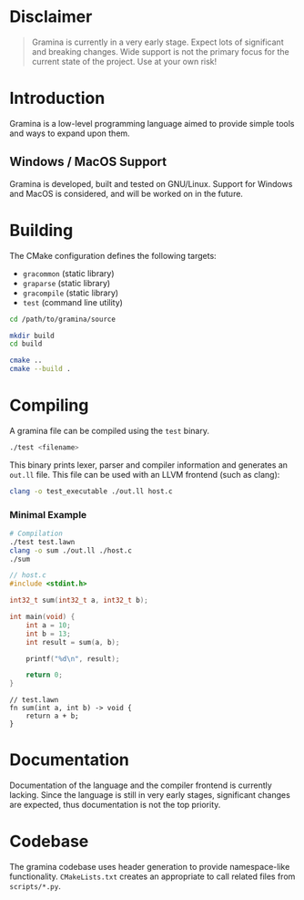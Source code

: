 # Disclaimer
> Gramina is currently in a very early stage.
> Expect lots of significant and breaking changes.
> Wide support is not the primary focus for the current state of the project.
> Use at your own risk!

# Introduction
Gramina is a low-level programming language aimed to provide simple tools and ways to expand upon them.

## Windows / MacOS Support
Gramina is developed, built and tested on GNU/Linux.
Support for Windows and MacOS is considered, and will be worked on in the future.

# Building
The CMake configuration defines the following targets:
- `gracommon` (static library)
- `graparse` (static library)
- `gracompile` (static library)
- `test` (command line utility)

```bash
cd /path/to/gramina/source

mkdir build
cd build

cmake ..
cmake --build .
```

# Compiling
A gramina file can be compiled using the `test` binary.
```bash
./test <filename>
```

This binary prints lexer, parser and compiler information and generates an `out.ll` file.
This file can be used with an LLVM frontend (such as clang):
```bash
clang -o test_executable ./out.ll host.c
```

### Minimal Example
```bash
# Compilation
./test test.lawn
clang -o sum ./out.ll ./host.c
./sum
```

```c
// host.c
#include <stdint.h>

int32_t sum(int32_t a, int32_t b);

int main(void) {
    int a = 10;
    int b = 13;
    int result = sum(a, b);

    printf("%d\n", result);

    return 0;
}

```

```lawn
// test.lawn
fn sum(int a, int b) -> void {
    return a + b;
}
```

# Documentation
Documentation of the language and the compiler frontend is currently lacking. Since the language is still in very early stages, significant changes are expected, thus documentation is not the top priority. 

# Codebase
The gramina codebase uses header generation to provide namespace-like functionality. `CMakeLists.txt` creates an appropriate to call related files from `scripts/*.py`.
